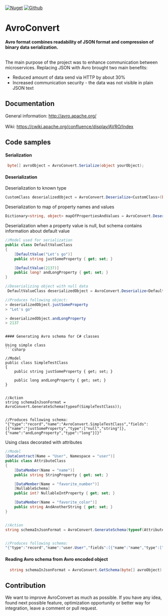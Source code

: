 
[![Nuget](https://img.shields.io/badge/Nuget-v1.8.0-blue?logo=nuget)](https://www.nuget.org/packages/AvroConvert)
[![Github](https://img.shields.io/badge/Downloads-3k-blue?logo=github)](https://github.com/AdrianStrugala/AvroConvert)

# AvroConvert

**Avro format combines readability of JSON format and compression of binary data serialization.**
<br></br>

The main purpose of the project was to enhance communication between microservices. Replacing JSON with Avro brought two main benefits:
* Reduced amount of data send via HTTP by about 30%
* Increased communication security - the data was not visible in plain JSON text


## Documentation

General information: http://avro.apache.org/
<br></br>
Wiki: https://cwiki.apache.org/confluence/display/AVRO/Index

## Code samples

#### Serialization
```csharp
 byte[] avroObject = AvroConvert.Serialize(object yourObject);
```

#### Deserialization

Deserialization to known type
```csharp
CustomClass deserializedObject = AvroConvert.Deserialize<CustomClass>(byte[] avroObject);
```

Deserialization to map of property names and values
```csharp
Dictionary<string, object> mapOfPropertiesAndValues = AvroConvert.Deserialize(byte[] avroObject);  
```

Deserialization when a property value is null, but schema contains information about default value
```csharp
//Model used for serialization
public class DefaultValueClass
{
    [DefaultValue("Let's go")]
    public string justSomeProperty { get; set; }

    [DefaultValue(2137)]
    public long? andLongProperty { get; set; }
}

//Deserializing object with null data
 DefaultValueClass deserializedObject = AvroConvert.Deserialize<DefaultValueClass>(byte[] avroObject);

//Produces following object:
> deserializedObject.justSomeProperty
> "Let's go"

> deserializedObject.andLongProperty
> 2137
```
```

#### Generating Avro schema for C# classes

Using simple class
```csharp

//Model
public class SimpleTestClass
{
	public string justSomeProperty { get; set; }

	public long andLongProperty { get; set; }
}


//Action
string schemaInJsonFormat = AvroConvert.GenerateSchema(typeof(SimpleTestClass));


//Produces following schema:
"{"type":"record","name":"AvroConvert.SimpleTestClass","fields":[{"name":"justSomeProperty","type":["null","string"]},{"name":"andLongProperty","type":"long"}]}"
```

Using class decorated with attributes
```csharp
//Model
[DataContract(Name = "User", Namespace = "user")]
public class AttributeClass
{
	[DataMember(Name = "name")]
	public string StringProperty { get; set; }

	[DataMember(Name = "favorite_number")]
	[NullableSchema]
	public int? NullableIntProperty { get; set; }

	[DataMember(Name = "favorite_color")]
	public string AndAnotherString { get; set; }
}


//Action
string schemaInJsonFormat = AvroConvert.GenerateSchema(typeof(AttributeClass));


//Produces following schema:
"{"type":"record","name":"user.User","fields":[{"name":"name","type":["null","string"]},{"name":"favorite_number","type":["null","int"]},{"name":"favorite_color","type":["null","string"]}]}"
```  

#### Reading Avro schema from Avro encoded object
```csharp
  string schemaInJsonFormat = AvroConvert.GetSchema(byte[] avroObject)
```

## Contribution

We want to improve AvroConvert as much as possible. If you have any idea, found next possible feature, optimization opportunity or better way for integration, leave a comment or pull request. 
